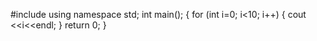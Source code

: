 #include <iostream>
using namespace std;
int main();
{
for (int i=0; i<10; i++)
{
cout <<i<<endl;
}
return 0;
}
